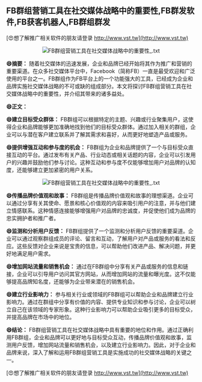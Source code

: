 ## **FB群组营销工具在社交媒体战略中的重要性,FB群发软件,FB获客机器人,FB群组群发**

[😍想了解推广相关软件的朋友请登录 http://www.vst.tw](http://www.vst.tw)

 <center><img src="https://vst.tw/MP4/tuiguang/png/8.png" alt="FB群组营销工具在社交媒体战略中的重要性_.txt"></center>

**😄摘要：**
随着社交媒体的迅速发展，企业和品牌已经开始将其作为推广和营销的重要渠道。在众多社交媒体平台中，Facebook（简称FB）一直是最受欢迎和广泛使用的平台之一。FB群组作为FB平台上的一个功能强大的工具，已经成为企业和品牌实施社交媒体战略的不可或缺的组成部分。本文将探讨FB群组营销工具在社交媒体战略中的重要性，并介绍其带来的诸多益处。

**😄正文：**

**😄建立目标受众群体：**
FB群组可以根据特定的主题、兴趣或行业聚集用户，这使得企业和品牌能够更加准确地找到他们的目标受众群体。通过加入相关的群组，企业可以与潜在客户建立联系并了解其需求和喜好，从而更好地塑造产品或服务。

**😄提供增强互动和参与度的机会：**
FB群组为企业和品牌提供了一个与目标受众直接互动的平台。通过发布有关产品、行业动态或相关话题的内容，企业可以引发用户的兴趣并鼓励他们参与讨论。这种互动和参与度不仅能够增加用户对品牌的认知度，还能够建立更加紧密的用户关系。

 <center><img src="https://vst.tw/MP4/tuiguang/png/7.png" alt="FB群组营销工具在社交媒体战略中的重要性_.txt"></center>

**😄传播品牌价值观和故事：**
FB群组是传播品牌价值观和故事的理想渠道。企业可以通过分享有关其使命、愿景和核心价值观的内容来吸引用户的注意，并与他们建立情感联系。这种情感连接能够增强用户对品牌的忠诚度，并促使他们成为品牌的忠实拥护者和推广者。

**😄监测和分析用户反馈：**
FB群组提供了一个监测和分析用户反馈的重要渠道。企业可以通过观察群组成员的评论、留言和互动，了解用户对产品或服务的看法和反应。这些反馈对企业来说是宝贵的信息，可以帮助他们改进产品、解决问题，并更好地满足用户需求。

**😄增加网站流量和销售机会：**
通过在FB群组中分享有关产品或服务的信息和链接，企业可以引导用户访问其官方网站，从而增加网站的流量和曝光度。这不仅能够提高品牌知名度，还能够为企业带来潜在的销售机会。

**😄建立行业影响力：**
参与相关行业或领域的FB群组可以帮助企业和品牌建立行业影响力。通过在群组中分享有价值的内容、提供专业知识和参与讨论，企业可以树立自己在该领域的专家形象。这种行业影响力可以帮助企业吸引更多的目标受众，并提高品牌在市场中的地位。

**😄结论：**
FB群组营销工具在社交媒体战略中具有重要的地位和作用。通过正确利用FB群组，企业和品牌可以更好地与目标受众互动，传播品牌价值观和故事，监测用户反馈，增加网站流量和销售机会，以及建立行业影响力。因此，对于企业和品牌来说，深入了解和运用FB群组营销工具是实施成功的社交媒体战略的关键之一。

[😍想了解推广相关软件的朋友请登录 http://www.vst.tw](http://www.vst.tw)



